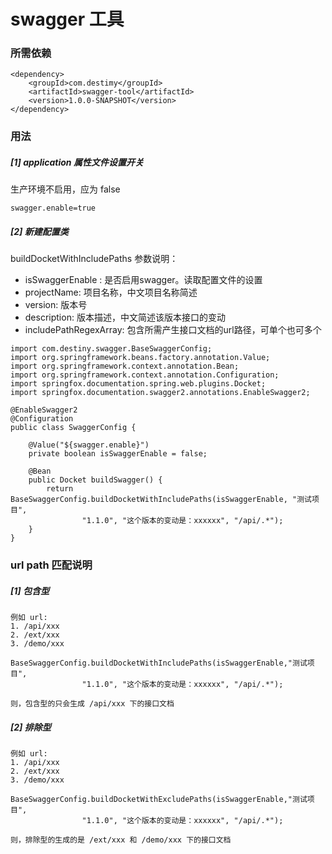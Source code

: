 # swagger 工具

### 所需依赖
```
<dependency>
    <groupId>com.destimy</groupId>
    <artifactId>swagger-tool</artifactId>
    <version>1.0.0-SNAPSHOT</version>
</dependency>
```

### 用法
##### [1] application 属性文件设置开关
生产环境不启用，应为 false
```
swagger.enable=true
```
##### [2]  新建配置类
buildDocketWithIncludePaths 参数说明：
* isSwaggerEnable : 是否启用swagger。读取配置文件的设置
* projectName: 项目名称，中文项目名称简述
* version: 版本号
* description: 版本描述，中文简述该版本接口的变动
* includePathRegexArray: 包含所需产生接口文档的url路径，可单个也可多个
```
import com.destiny.swagger.BaseSwaggerConfig;
import org.springframework.beans.factory.annotation.Value;
import org.springframework.context.annotation.Bean;
import org.springframework.context.annotation.Configuration;
import springfox.documentation.spring.web.plugins.Docket;
import springfox.documentation.swagger2.annotations.EnableSwagger2;

@EnableSwagger2
@Configuration
public class SwaggerConfig {

    @Value("${swagger.enable}")
    private boolean isSwaggerEnable = false;

    @Bean
    public Docket buildSwagger() {
        return BaseSwaggerConfig.buildDocketWithIncludePaths(isSwaggerEnable, "测试项目",
                "1.1.0", "这个版本的变动是：xxxxxx", "/api/.*");
    }
}
```

### url path 匹配说明
##### [1] 包含型
```
例如 url:
1. /api/xxx
2. /ext/xxx
3. /demo/xxx

BaseSwaggerConfig.buildDocketWithIncludePaths(isSwaggerEnable,"测试项目",
                "1.1.0", "这个版本的变动是：xxxxxx", "/api/.*");
                
则，包含型的只会生成 /api/xxx 下的接口文档
```

##### [2] 排除型
```
例如 url:
1. /api/xxx
2. /ext/xxx
3. /demo/xxx

BaseSwaggerConfig.buildDocketWithExcludePaths(isSwaggerEnable,"测试项目",
                "1.1.0", "这个版本的变动是：xxxxxx", "/api/.*");
                
则，排除型的生成的是 /ext/xxx 和 /demo/xxx 下的接口文档
```
